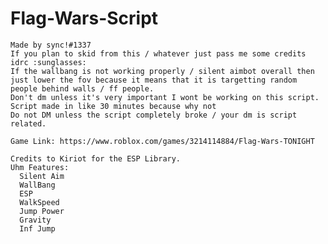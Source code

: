 # Flag-Wars-Script

    Made by sync!#1337
    If you plan to skid from this / whatever just pass me some credits idrc :sunglasses:
    If the wallbang is not working properly / silent aimbot overall then just lower the fov because it means that it is targetting random people behind walls / ff people.
    Don't dm unless it's very important I wont be working on this script.
    Script made in like 30 minutes because why not
    Do not DM unless the script completely broke / your dm is script related.
    
    Game Link: https://www.roblox.com/games/3214114884/Flag-Wars-TONIGHT
    
    Credits to Kiriot for the ESP Library.
    Uhm Features:
      Silent Aim
      WallBang
      ESP
      WalkSpeed
      Jump Power
      Gravity
      Inf Jump
